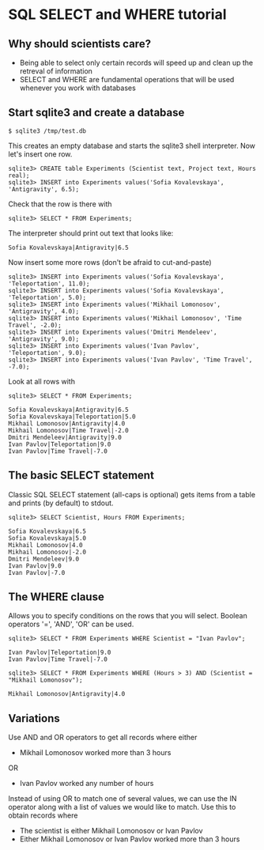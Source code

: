 SQL SELECT and WHERE tutorial
=============================

## Why should scientists care?

* Being able to select only certain records will speed up and clean up the retreval of information
* SELECT and WHERE are fundamental operations that will be used whenever you work with databases


## Start sqlite3 and create a database

```
$ sqlite3 /tmp/test.db
```

This creates an empty database and starts the sqlite3 shell interpreter.  Now let's insert one row.

```
sqlite3> CREATE table Experiments (Scientist text, Project text, Hours real);
sqlite3> INSERT into Experiments values('Sofia Kovalevskaya', 'Antigravity', 6.5); 
```

Check that the row is there with

```
sqlite3> SELECT * FROM Experiments;
```

The interpreter should print out text that looks like:

```
Sofia Kovalevskaya|Antigravity|6.5
```

Now insert some more rows (don't be afraid to cut-and-paste)

```
sqlite3> INSERT into Experiments values('Sofia Kovalevskaya', 'Teleportation', 11.0);
sqlite3> INSERT into Experiments values('Sofia Kovalevskaya', 'Teleportation', 5.0);
sqlite3> INSERT into Experiments values('Mikhail Lomonosov', 'Antigravity', 4.0);
sqlite3> INSERT into Experiments values('Mikhail Lomonosov', 'Time Travel', -2.0);
sqlite3> INSERT into Experiments values('Dmitri Mendeleev', 'Antigravity', 9.0);
sqlite3> INSERT into Experiments values('Ivan Pavlov', 'Teleportation', 9.0);
sqlite3> INSERT into Experiments values('Ivan Pavlov', 'Time Travel', -7.0);
```

Look at all rows with 

```
sqlite3> SELECT * FROM Experiments;

Sofia Kovalevskaya|Antigravity|6.5
Sofia Kovalevskaya|Teleportation|5.0
Mikhail Lomonosov|Antigravity|4.0
Mikhail Lomonosov|Time Travel|-2.0
Dmitri Mendeleev|Antigravity|9.0
Ivan Pavlov|Teleportation|9.0
Ivan Pavlov|Time Travel|-7.0
```

## The basic SELECT statement
Classic SQL SELECT statement (all-caps is optional) gets items from a table and prints (by default) to stdout.

```
sqlite3> SELECT Scientist, Hours FROM Experiments;

Sofia Kovalevskaya|6.5
Sofia Kovalevskaya|5.0
Mikhail Lomonosov|4.0
Mikhail Lomonosov|-2.0
Dmitri Mendeleev|9.0
Ivan Pavlov|9.0
Ivan Pavlov|-7.0
```

## The WHERE clause

Allows you to specify conditions on the rows that you will select.  Boolean operators '=', 'AND', 'OR' can be used.

```
sqlite3> SELECT * FROM Experiments WHERE Scientist = "Ivan Pavlov";

Ivan Pavlov|Teleportation|9.0
Ivan Pavlov|Time Travel|-7.0

sqlite3> SELECT * FROM Experiments WHERE (Hours > 3) AND (Scientist = "Mikhail Lomonosov");

Mikhail Lomonosov|Antigravity|4.0
```

## Variations

Use AND and OR operators to get all records where either 

* Mikhail Lomonosov worked more than 3 hours

OR

* Ivan Pavlov worked any number of hours


Instead of using OR to match one of several values, we can use the IN operator along with a list of values we would like to match. Use this to obtain records where

* The scientist is either Mikhail Lomonosov or Ivan Pavlov
* Either Mikhail Lomonosov or Ivan Pavlov worked more than 3 hours
